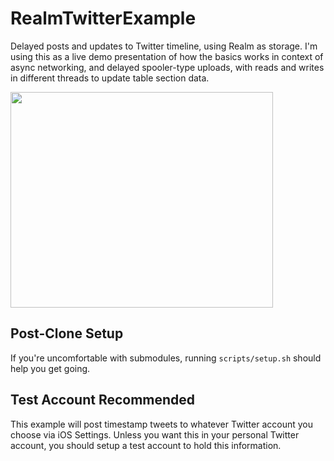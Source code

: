 
# RealmTwitterExample
Delayed posts and updates to Twitter timeline, using Realm as storage. I'm using this as a live demo presentation of how the basics works in context of async networking, and delayed spooler-type uploads, with reads and writes in different threads to update table section data.

<img src="https://cloud.githubusercontent.com/assets/517428/16182411/b92b066a-365a-11e6-9e43-fc4b6b204f3c.gif" width="420" height="345" />

## Post-Clone Setup
If you're uncomfortable with submodules, running `scripts/setup.sh` should help you get going.

## Test Account Recommended
This example will post timestamp tweets to whatever Twitter account you choose via iOS Settings. Unless you want this in your personal Twitter account, you should setup a test account to hold this information.
